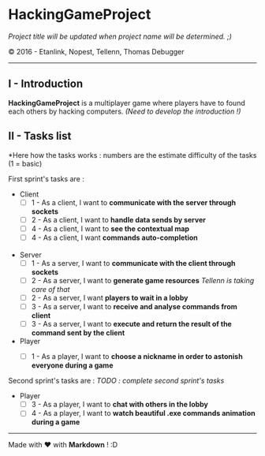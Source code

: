 # HackingGameProject
*Project title will be updated when project name will be determined. ;)*

&copy; 2016 - Etanlink, Nopest, Tellenn, Thomas Debugger

---------------

## I - Introduction
**HackingGameProject** is a multiplayer game where players have to found each others by hacking computers. *(Need to develop the introduction !)*
&nbsp;


## II - Tasks list
*Here how the tasks works : numbers are the estimate difficulty of the tasks (1 = basic)

First sprint's tasks are :

+ Client
	- [ ] 1 - As a client, I want to **communicate with the server through sockets**
	- [ ] 2 - As a client, I want to **handle data sends by server**
	- [ ] 4 - As a client, I want to **see the contextual map**
	- [ ] 4 - As a client, I want **commands auto-completion**	
&nbsp;

+ Server
	- [ ] 1 - As a server, I want to **communicate with the client through sockets**
	- [ ] 2 - As a server, I want to **generate game resources** *Tellenn is taking care of that*
	- [ ] 2 - As a server, I want **players to wait in a lobby**
	- [ ] 3 - As a server, I want to **receive and analyse commands from client**
	- [ ] 3 - As a server, I want to **execute and return the result of the command sent by the client**
&nbsp;

+ Player
	- [ ] 1 - As a player, I want to **choose a nickname in order to astonish everyone during a game**
&nbsp;


Second sprint's tasks are :
*TODO : complete second sprint's tasks*

+ Player
	- [ ] 3 - As a player, I want to **chat with others in the lobby**
	- [ ] 4 - As a player, I want to **watch beautiful .exe commands animation during a game**

---------------
Made with :heart: with **Markdown** ! :D
